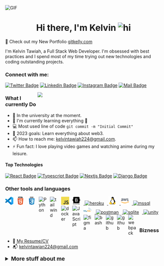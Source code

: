 <img src="https://media.giphy.com/media/L08MwsmqXmgZMnEGlK/giphy.gif" width="550"  alt="GIF"/>


<br/>
<h1 align="center">Hi there, I'm Kelvin <img src="https://user-images.githubusercontent.com/1303154/88677602-1635ba80-d120-11ea-84d8-d263ba5fc3c0.gif" width="28px" height="28px" alt="hi"></h1>

🚀 Check out my New Portfolio [gitkelly.com](#) 

I'm Kelvin Tawiah, a Full Stack Web Developer. I'm obsessed with best practices and I spend most of my time trying out new technologies and coding outstanding projects.


### Connect with me:

[![Twitter Badge](https://img.shields.io/badge/-@Walker-1ca0f1?style=flat&labelColor=1ca0f1&logo=twitter&logoColor=white&link=https://twitter.com/KelvinTawiah928)](https://twitter.com/KelvinTawiah928) [![Linkedin Badge](https://img.shields.io/badge/-ktawiah-0e76a8?style=flat&labelColor=0e76a8&logo=linkedin&logoColor=white)](https://www.linkedin.com/in/ktawiah/) [![Instagram Badge](https://img.shields.io/badge/-@kellywalker-e84393?style=flat&labelColor=e84393&logo=instagram&logoColor=white)](https://www.instagram.com/_the.ruler/) [![Mail Badge](https://img.shields.io/badge/-kelvintawiah-c0392b?style=flat&labelColor=c0392b&logo=gmail&logoColor=white)](mailto:kelivntawiah224@gmail.com)

<img align="right" width="400" src="https://camo.githubusercontent.com/c1dcb74cc1c1835b1d716f5051499a2814c683c806b15f04b0eba492863703e9/68747470733a2f2f63646e2e6472696262626c652e636f6d2f75736572732f3733303730332f73637265656e73686f74732f363538313234332f6176656e746f2e676966"/>

### What I currently Do

- 🔭 In the university at the moment.
- 🌱 I'm currently learning everything 🤣
- 💻 Most used line of code `git commit -m "Initial Commit"`
- 🥅 2023 goals: Learn everything about web3.
- 📫 How to reach me: kelvintawiah224@gmail.com.
- ⚡ Fun fact: I love playing video games and watching anime during my leisure.

#### Top Technologies

<!-- TODO: Make technologies links takes you to repositories -->

[![React Badge](https://img.shields.io/badge/-React-61DBFB?style=for-the-badge&labelColor=black&logo=react&logoColor=61DBFB)](#) [![Typescript Badge](https://img.shields.io/badge/-Typescript-007acc?style=for-the-badge&labelColor=black&logo=typescript&logoColor=007acc)](#) [![Nextjs Badge](https://img.shields.io/badge/next.js-000000?style=for-the-badge&logo=nextdotjs&logoColor=white)](#) [![Django Badge](https://img.shields.io/badge/-Django-092E20?style=for-the-badge&labelColor=black&logo=django&logoColor=092E20)](#)


### Other tools and languages

<img align="left" alt="Visual Studio Code" title="Visual Studio Code" width="26px" src="https://raw.githubusercontent.com/github/explore/80688e429a7d4ef2fca1e82350fe8e3517d3494d/topics/visual-studio-code/visual-studio-code.png" style="padding-right:10px;"/>

<img align="left" alt="HTML5" width="26px" title="HTML" src="https://raw.githubusercontent.com/github/explore/80688e429a7d4ef2fca1e82350fe8e3517d3494d/topics/html/html.png" style="padding-right:10px;"/>

<img align="left" alt="CSS" width="26px" title="CSS" src="https://raw.githubusercontent.com/github/explore/80688e429a7d4ef2fca1e82350fe8e3517d3494d/topics/css/css.png?size=48" style="padding-right:10px;"/>


<img align="left" alt="Python" title="Python" width="26px" src="https://cdn.jsdelivr.net/gh/devicons/devicon/icons/python/python-original.svg" style="padding-right:10px;"/>
          

<img align="left" alt="tailwind" title="tailwindcss" width="26px" style="padding-right:10px;" src="https://github.com/tailwindlabs.png?size=40">

<img align="left" alt="JavaScript" width="26px" title="Javascript" src="https://raw.githubusercontent.com/github/explore/80688e429a7d4ef2fca1e82350fe8e3517d3494d/topics/javascript/javascript.png?size=48" style="padding-right:10px;"/>

<p align="left"> <a href="https://getbootstrap.com" target="_blank" rel="noreferrer"> <img src="https://raw.githubusercontent.com/devicons/devicon/master/icons/bootstrap/bootstrap-plain-wordmark.svg" alt="bootstrap" title="bootstrap" width="26" style="padding-right:10px;"/> </a>   <a href="https://heroku.com" target="_blank" rel="noreferrer"> <img src="https://www.vectorlogo.zone/logos/heroku/heroku-icon.svg" alt="heroku" title="heroku" width="26" style="padding-right:10px;"/> </a> <a href="https://www.linux.org/" target="_blank" rel="noreferrer"> <img src="https://raw.githubusercontent.com/devicons/devicon/master/icons/linux/linux-original.svg" alt="linux" title="linus" width="26" style="padding-right:10px;"/> </a> <a href="https://aws.amazon.com" target="_blank" rel="noreferrer"> <img src="https://raw.githubusercontent.com/devicons/devicon/master/icons/amazonwebservices/amazonwebservices-original-wordmark.svg" alt="aws" width="26" style="padding-right:10px;" title="AWS"/> </a> <a href="https://www.microsoft.com/en-us/sql-server" target="_blank" rel="noreferrer"> <img src="https://www.svgrepo.com/show/303229/microsoft-sql-server-logo.svg" alt="mssql" title="sql server"width="26" style="padding-right:10px;"/> </a> <a href="https://www.mysql.com/" target="_blank" rel="noreferrer"> <img src="https://raw.githubusercontent.com/devicons/devicon/master/icons/mysql/mysql-original-wordmark.svg" alt="mysql" width="26" title="mysql" style="padding-right:10px;"/> </a>  <a href="https://postman.com" target="_blank" rel="noreferrer"> <img src="https://www.vectorlogo.zone/logos/getpostman/getpostman-icon.svg" title="postman" alt="postman" width="26" style="padding-right:10px;"/> </a>  <a href="https://www.sqlite.org/" target="_blank" rel="noreferrer"> <img src="https://www.vectorlogo.zone/logos/sqlite/sqlite-icon.svg" alt="sqlite" title="sqlite"width="26" style="padding-right:10px;"/> </a>   <a href="https://unity.com/" target="_blank" rel="noreferrer"> <img src="https://www.vectorlogo.zone/logos/unity3d/unity3d-icon.svg" alt="unity" width="26" style="padding-right:10px;" title="unity"/> </a> 

 <img align="left" alt="docker" width="26px" title="Docker" src="https://cdn.jsdelivr.net/gh/devicons/devicon/icons/docker/docker-original.svg" style="padding-right:10px;">

 <img align="left" alt="JavaScript" width="26px" title="Firebase" src="https://cdn.jsdelivr.net/gh/devicons/devicon/icons/firebase/firebase-plain.svg" style="padding-right:10px;"/>

<img align="left" alt="figma" width="26px" title="figma" src="https://cdn.jsdelivr.net/gh/devicons/devicon/icons/figma/figma-original.svg" style="padding-right:10px;">

<img align="left" alt="bash" title="bash" width="26px" src="https://cdn.jsdelivr.net/gh/devicons/devicon/icons/bash/bash-original.svg" style="padding-right:10px;">

<img align="left" alt="github" title="git" width="26px" style="padding-right:10px;" src="https://cdn.jsdelivr.net/gh/devicons/devicon/icons/git/git-original.svg">

<img align="left" alt="github" width="26px" title="github" style="padding-right:10px;" src="https://cdn.jsdelivr.net/gh/devicons/devicon/icons/github/github-original.svg">


<img align="left" alt="webpack" title="webpack" width="26px" style="padding-right:10px;" src="https://cdn.jsdelivr.net/gh/devicons/devicon/icons/webpack/webpack-original.svg">


<br />
<br />

### Bizness
- 📎 [My Resume/CV](#)
- 📬 kelvintawian224@gmail.com

<details>
<summary style="font-weight:bold;font-size: 1.1rem">
  More stuff about me
</summary>
<br/>
<p>I'm passionate about elevating fellow developers by sharing my knowledge and curating enriching resources that empower growth. As a dedicated web developer, I thrive on fostering a collaborative learning environment. </p>

<img align="center" src="https://github-readme-streak-stats.herokuapp.com/?user=ktawiah" alt="ktawiah" />
<br /> <br/>

<p>&nbsp;<img align="center" src="https://github-readme-stats.vercel.app/api?username=ktawiah&show_icons=true&locale=en" alt="ktawiah" /></p>

<img align="left" src="https://github-readme-stats.vercel.app/api/top-langs?username=ktawiah&show_icons=true&locale=en&layout=compact" alt="ktawiah" />
<br/> <br/>
<a href="https://www.buymeacoffee.com/kelvintawiah224@gmail.com"> <img align="left" src="https://cdn.buymeacoffee.com/buttons/v2/default-yellow.png" height="50" width="210" alt="kelvintawiah224@gmail.com" style="padding-left:11px;"  /></a>

</details>